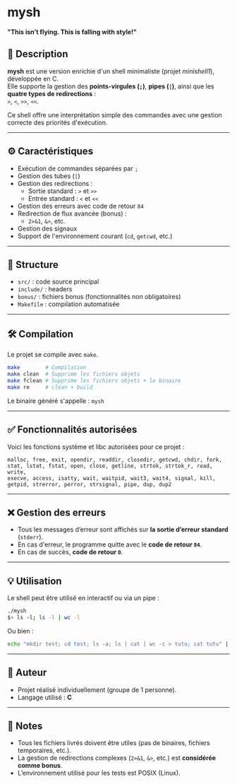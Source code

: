 # mysh

**"This isn’t flying. This is falling with style!"**

## 🧠 Description

**mysh** est une version enrichie d'un shell minimaliste (projet *minishell1*), développée en C.  
Elle supporte la gestion des **points-virgules (`;`)**, **pipes (`|`)**, ainsi que les **quatre types de redirections** :  
`>`, `<`, `>>`, `<<`.

Ce shell offre une interprétation simple des commandes avec une gestion correcte des priorités d'exécution.

---

## ⚙️ Caractéristiques

- Exécution de commandes séparées par `;`
- Gestion des tubes (`|`)
- Gestion des redirections :
  - Sortie standard : `>` et `>>`
  - Entrée standard : `<` et `<<`
- Gestion des erreurs avec code de retour `84`
- Redirection de flux avancée (bonus) :
  - `2>&1`, `&>`, etc.
- Gestion des signaux
- Support de l'environnement courant (`cd`, `getcwd`, etc.)

---

## 📁 Structure

- `src/` : code source principal
- `include/` : headers
- `bonus/` : fichiers bonus (fonctionnalités non obligatoires)
- `Makefile` : compilation automatisée

---

## 🛠️ Compilation

Le projet se compile avec `make`.

```bash
make        # Compilation
make clean  # Supprime les fichiers objets
make fclean # Supprime les fichiers objets + le binaire
make re     # clean + build
```

Le binaire généré s'appelle : `mysh`

---

## ✅ Fonctionnalités autorisées

Voici les fonctions système et libc autorisées pour ce projet :

```
malloc, free, exit, opendir, readdir, closedir, getcwd, chdir, fork,
stat, lstat, fstat, open, close, getline, strtok, strtok_r, read, write,
execve, access, isatty, wait, waitpid, wait3, wait4, signal, kill,
getpid, strerror, perror, strsignal, pipe, dup, dup2
```

---

## ❌ Gestion des erreurs

- Tous les messages d’erreur sont affichés sur **la sortie d’erreur standard** (`stderr`).
- En cas d'erreur, le programme quitte avec le **code de retour `84`**.
- En cas de succès, **code de retour `0`**.

---

## 💡 Utilisation

Le shell peut être utilisé en interactif ou via un pipe :

```bash
./mysh
$> ls -l; ls -l | wc -l
```

Ou bien :

```bash
echo "mkdir test; cd test; ls -a; ls | cat | wc -c > tutu; cat tutu" | ./mysh
```

---

## 👤 Auteur

- Projet réalisé individuellement (groupe de 1 personne).
- Langage utilisé : **C**

---

## 📝 Notes

- Tous les fichiers livrés doivent être utiles (pas de binaires, fichiers temporaires, etc.).
- La gestion de redirections complexes (`2>&1`, `&>`, etc.) est **considérée comme bonus**.
- L’environnement utilisé pour les tests est POSIX (Linux).
